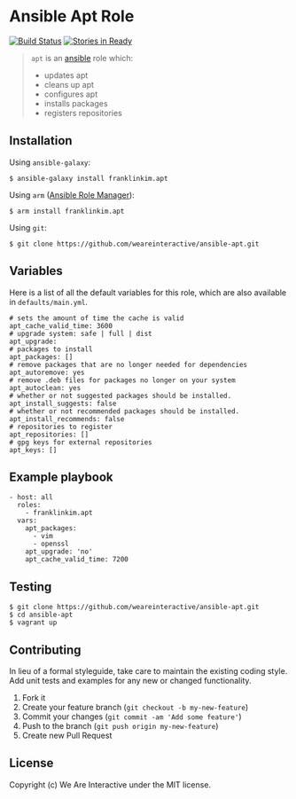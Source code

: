 # Ansible Apt Role

[![Build Status](https://travis-ci.org/weareinteractive/ansible-apt.png?branch=master)](https://travis-ci.org/weareinteractive/ansible-apt)
[![Stories in Ready](https://badge.waffle.io/weareinteractive/ansible-apt.svg?label=ready&title=Ready)](http://waffle.io/weareinteractive/ansible-apt)

> `apt` is an [ansible](http://www.ansible.com) role which: 
> 
> * updates apt 
> * cleans up apt
> * configures apt
> * installs packages
> * registers repositories

## Installation

Using `ansible-galaxy`:

```
$ ansible-galaxy install franklinkim.apt
```

Using `arm` ([Ansible Role Manager](https://github.com/mirskytech/ansible-role-manager/)):

```
$ arm install franklinkim.apt
```

Using `git`:

```
$ git clone https://github.com/weareinteractive/ansible-apt.git
```

## Variables

Here is a list of all the default variables for this role, which are also available in `defaults/main.yml`.

```
# sets the amount of time the cache is valid
apt_cache_valid_time: 3600
# upgrade system: safe | full | dist
apt_upgrade:
# packages to install
apt_packages: []
# remove packages that are no longer needed for dependencies
apt_autoremove: yes
# remove .deb files for packages no longer on your system
apt_autoclean: yes
# whether or not suggested packages should be installed.
apt_install_suggests: false
# whether or not recommended packages should be installed.
apt_install_recommends: false
# repositories to register
apt_repositories: []
# gpg keys for external repositories
apt_keys: []
```

## Example playbook

```
- host: all
  roles: 
    - franklinkim.apt
  vars:
    apt_packages:
      - vim
      - openssl
    apt_upgrade: 'no'
    apt_cache_valid_time: 7200 
```

## Testing

```
$ git clone https://github.com/weareinteractive/ansible-apt.git
$ cd ansible-apt
$ vagrant up
```

## Contributing
In lieu of a formal styleguide, take care to maintain the existing coding style. Add unit tests and examples for any new or changed functionality.

1. Fork it
2. Create your feature branch (`git checkout -b my-new-feature`)
3. Commit your changes (`git commit -am 'Add some feature'`)
4. Push to the branch (`git push origin my-new-feature`)
5. Create new Pull Request

## License
Copyright (c) We Are Interactive under the MIT license.
